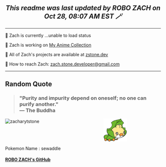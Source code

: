 <h2 align="center" style="font-style: italic; font-weight: bold;">This readme was last updated by ROBO ZACH on Oct 28, 08:07 AM EST 🪄 </h2></a>

---

🤖 Zach is currently ...unable to load status

🤖 Zach is working on [My Anime Collection](https://github.com/ZacharyTStone/My-Anime-Collection)

🤖 All of Zach's projects are available at [zstone.dev](https://www.zstone.dev/)

🤖 How to reach Zach: [zach.stone.developer@gmail.com](mailto:zach.stone.developer@gmail.com)

---

<!-- Add a Quotes section -->

## Random Quote

<h3>
<blockquote>
  "Purity and impurity depend on oneself; no one can purify another."
<br>— The Buddha
</blockquote>
</h3>

<div style="display: flex; flex-wrap: no-wrap; width: 100%; gap: 16px">
        <img width="60%" src="https://github-readme-streak-stats.herokuapp.com/?user=zacharytstone" alt="zacharytstone" />
    <img width="15%" class='poke-img' src='https://raw.githubusercontent.com/PokeAPI/sprites/master/sprites/pokemon/other/dream-world/540.svg' alt='sewaddle'/>
</div>

<span class="poke-name"> Pokemon Name : sewaddle</span>

#### [ROBO ZACH's GitHub](https://github.com/ROBO-ZACH)
